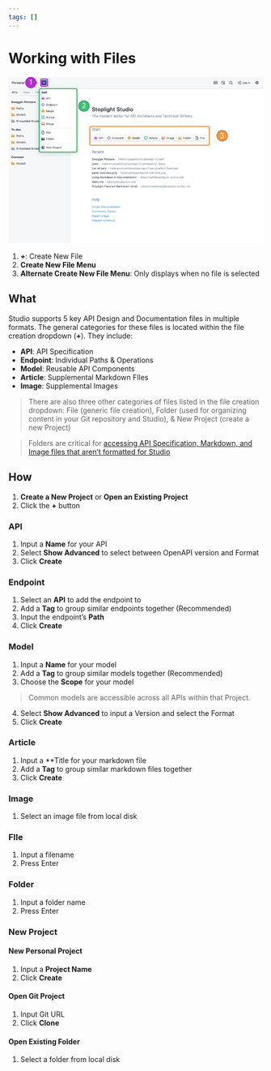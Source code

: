 ```yaml
---
tags: []
---
```


# Working with Files 

![Create New File](../../assets/images/create-file.png)

1. **+**: Create New File 
2. **Create New File Menu**
3. **Alternate Create New File Menu**: Only displays when no file is selected 

## What 
Studio supports 5 key API Design and Documentation files in multiple formats. The general categories for these files is located within the file creation dropdown (**+**). They include:
- **API**: API Specification 
- **Endpoint**: Individual Paths & Operations 
- **Model**: Reusable API Components 
- **Article**: Supplemental Markdown FIles 
- **Image**: Supplemental Images 

> There are also three other categories of files listed in the file creation dropdown: File (generic file creation), Folder (used for organizing content in your Git repository and Studio), & New Project (create a new Project)

> Folders are critical for [accessing API Specification, Markdown, and Image files that aren’t formatted for Studio]()
 
## How 
1. **Create a New Project** or **Open an Existing Project** 
2. Click the **+** button 

### API 
1. Input a **Name** for your API 
2. Select **Show Advanced** to select between OpenAPI version and Format
3. Click **Create** 

### Endpoint 
1. Select an **API** to add the endpoint to 
2. Add a **Tag** to group similar endpoints together (Recommended) 
3. Input the endpoint’s **Path** 
4. Click **Create** 

### Model 
1. Input a **Name** for your model 
2. Add a **Tag** to group similar models together (Recommended) 
3. Choose the **Scope** for your model 

> Common models are accessible across all APIs within that Project. 

4. Select **Show Advanced** to input a Version and select the Format
5. Click **Create** 

### Article
1. Input a **Title for your markdown file 
2. Add a **Tag** to group similar markdown files together 
3. Click **Create** 

### Image 
1. Select an image file from local disk 

### FIle 
1. Input a filename 
2. Press Enter 

### Folder 
1. Input a folder name 
2. Press Enter 

### New Project 

#### New Personal Project
1. Input a **Project Name** 
2. Click **Create** 

#### Open Git Project 
1. Input Git URL 
2. Click **Clone** 

#### Open Existing Folder 
1. Select a folder from local disk 
